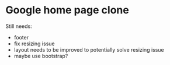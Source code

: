 # Google home page clone
Still needs:
* footer
* fix resizing issue
* layout needs to be improved to potentially solve resizing issue
* maybe use bootstrap?
